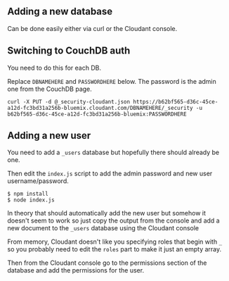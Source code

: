 ## Adding a new database

Can be done easily either via curl or the Cloudant console.

## Switching to CouchDB auth

You need to do this for each DB.

Replace `DBNAMEHERE` and `PASSWORDHERE` below. The password is the admin one
from the CouchDB page.

```
curl -X PUT -d @_security-cloudant.json https://b62bf565-d36c-45ce-a12d-fc3bd31a256b-bluemix.cloudant.com/DBNAMEHERE/_security -u b62bf565-d36c-45ce-a12d-fc3bd31a256b-bluemix:PASSWORDHERE
```

## Adding a new user

You need to add a `_users` database but hopefully there should already be one.

Then edit the `index.js` script to add the admin password and new user
username/password.

```
$ npm install
$ node index.js
```

In theory that should automatically add the new user but somehow it doesn't seem
to work so just copy the output from the console and add a new document to the
`_users` database using the Cloudant console 

From memory, Cloudant doesn't like you specifying roles that begin with `_` so
you probably need to edit the `roles` part to make it just an empty array.

Then from the Cloudant console go to the permissions section of the database and
add the permissions for the user.
